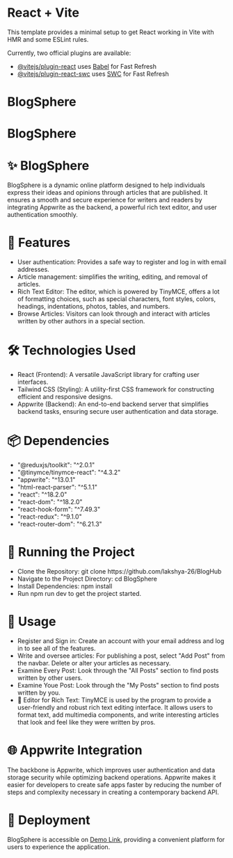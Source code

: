 # React + Vite

This template provides a minimal setup to get React working in Vite with HMR and some ESLint rules.

Currently, two official plugins are available:

- [@vitejs/plugin-react](https://github.com/vitejs/vite-plugin-react/blob/main/packages/plugin-react/README.md) uses [Babel](https://babeljs.io/) for Fast Refresh
- [@vitejs/plugin-react-swc](https://github.com/vitejs/vite-plugin-react-swc) uses [SWC](https://swc.rs/) for Fast Refresh
# BlogSphere
# BlogSphere

# ✨ BlogSphere

BlogSphere is a dynamic online platform designed to help individuals express their ideas and opinions through articles that are published. It ensures a smooth and secure experience for writers and readers by integrating Appwrite as the backend, a powerful rich text editor, and user authentication smoothly.

# 🚀 Features

<ul>
<li>User authentication: Provides a safe way to register and log in with email addresses.</li>
<li>Article management: simplifies the writing, editing, and removal of articles.</li>
<li>Rich Text Editor: The editor, which is powered by TinyMCE, offers a lot of formatting choices, such as special characters, font styles, colors, headings, indentations, photos, tables, and numbers.</li>
<li>Browse Articles: Visitors can look through and interact with articles written by other authors in a special section.</li>
</ul>

# 🛠️ Technologies Used

<ul>
<li>React (Frontend): A versatile JavaScript library for crafting user interfaces.</li>
<li>Tailwind CSS (Styling): A utility-first CSS framework for constructing efficient and responsive designs.</li>
<li>Appwrite (Backend): An end-to-end backend server that simplifies backend tasks, ensuring secure user authentication and data storage.</li>
</ul>

# 📦 Dependencies

<ul>
<li>"@reduxjs/toolkit": "^2.0.1"</li>
<li>"@tinymce/tinymce-react": "^4.3.2"</li>
<li>"appwrite": "^13.0.1"</li>
<li>"html-react-parser": "^5.1.1"</li>
<li>"react": "^18.2.0"</li>
<li>"react-dom": "^18.2.0"</li>
<li>"react-hook-form": "^7.49.3"</li>
<li>"react-redux": "^9.1.0"</li>
<li>"react-router-dom": "^6.21.3"</li>
</ul>

# 🚦 Running the Project

<ul>
<li>Clone the Repository: git clone https://github.com/lakshya-26/BlogHub</li>
<li>Navigate to the Project Directory: cd BlogSphere</li>
<li>Install Dependencies: npm install</li>
<li>Run npm run dev to get the project started.</li>
</ul>

# 🌟 Usage

<ul>
<li>Register and Sign in: Create an account with your email address and log in to see all of the features.</li>
<li>Write and oversee articles: For publishing a post, select "Add Post" from the navbar. Delete or alter your articles as necessary.</li>
<li>Examine Every Post: Look through the "All Posts" section to find posts written by other users.</li>
<li>Examine Youe Post: Look through the "My Posts" section to find posts written by you. </li>
<li>📝 Editor for Rich Text: TinyMCE is used by the program to provide a user-friendly and robust rich text editing interface. It allows users to format text, add multimedia components, and write interesting articles that look and feel like they were written by pros.</li>
</ul>

# 🌐 Appwrite Integration

The backbone is Appwrite, which improves user authentication and data storage security while optimizing backend operations. Appwrite makes it easier for developers to create safe apps faster by reducing the number of steps and complexity necessary in creating a contemporary backend API.

# 🚀 Deployment

BlogSphere is accessible on [Demo Link](https://blog-sphere-two.vercel.app/), providing a convenient platform for users to experience the application.

